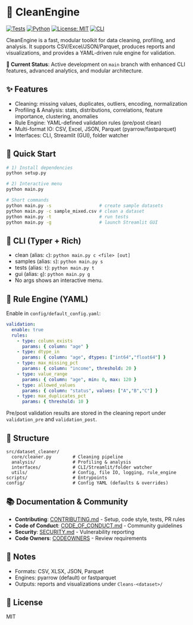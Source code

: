 # 🧹 CleanEngine

[![Tests](https://img.shields.io/badge/tests-36%20passing-brightgreen)](./scripts/run_tests.py)
[![Python](https://img.shields.io/badge/python-3.9%2B-blue)](#)
[![License: MIT](https://img.shields.io/badge/license-MIT-yellow)](./LICENSE)
[![CLI](https://img.shields.io/badge/CLI-Rich%20%2B%20Typer-purple)](#)

CleanEngine is a fast, modular toolkit for data cleaning, profiling, and analysis. It supports CSV/Excel/JSON/Parquet, produces reports and visualizations, and provides a YAML-driven rule engine for validation.

**🚀 Current Status**: Active development on `main` branch with enhanced CLI features, advanced analytics, and modular architecture.

## ✨ Features
- Cleaning: missing values, duplicates, outliers, encoding, normalization
- Profiling & Analysis: stats, distributions, correlations, feature importance, clustering, anomalies
- Rule Engine: YAML-defined validation rules (pre/post clean)
- Multi-format IO: CSV, Excel, JSON, Parquet (pyarrow/fastparquet)
- Interfaces: CLI, Streamlit (GUI), folder watcher

## 🚀 Quick Start
```bash
# 1) Install dependencies
python setup.py

# 2) Interactive menu
python main.py

# Short commands
python main.py -s                  # create sample datasets
python main.py -c sample_mixed.csv # clean a dataset
python main.py -t                  # run tests
python main.py -g                  # launch Streamlit GUI
```

## 🧰 CLI (Typer + Rich)
- clean (alias: `c`): `python main.py c <file> [out]`
- samples (alias: `s`): `python main.py s`
- tests (alias: `t`): `python main.py t`
- gui (alias: `g`): `python main.py g`
- No args shows an interactive menu.

## 🧪 Rule Engine (YAML)
Enable in `config/default_config.yaml`:
```yaml
validation:
  enable: true
  rules:
    - type: column_exists
      params: { column: "age" }
    - type: dtype_in
      params: { column: "age", dtypes: ["int64","float64"] }
    - type: max_missing_pct
      params: { column: "income", threshold: 20 }
    - type: value_range
      params: { column: "age", min: 0, max: 120 }
    - type: allowed_values
      params: { column: "status", values: ["A","B","C"] }
    - type: max_duplicates_pct
      params: { threshold: 10 }
```
Pre/post validation results are stored in the cleaning report under `validation_pre` and `validation_post`.

## 📁 Structure
```
src/dataset_cleaner/
  core/cleaner.py        # Cleaning pipeline
  analysis/              # Profiling & analysis
  interfaces/            # CLI/Streamlit/folder watcher
  utils/                 # Config, file IO, logging, rule_engine
scripts/                 # Entrypoints
config/                  # Config YAML (defaults & overrides)
```

## 📚 Documentation & Community
- **Contributing**: [CONTRIBUTING.md](./CONTRIBUTING.md) - Setup, code style, tests, PR rules
- **Code of Conduct**: [CODE_OF_CONDUCT.md](./CODE_OF_CONDUCT.md) - Community guidelines
- **Security**: [SECURITY.md](./SECURITY.md) - Vulnerability reporting
- **Code Owners**: [CODEOWNERS](./CODEOWNERS) - Review requirements

## 📝 Notes
- Formats: CSV, XLSX, JSON, Parquet
- Engines: pyarrow (default) or fastparquet
- Outputs: reports and visualizations under `Cleans-<dataset>/`

## 📜 License
MIT
